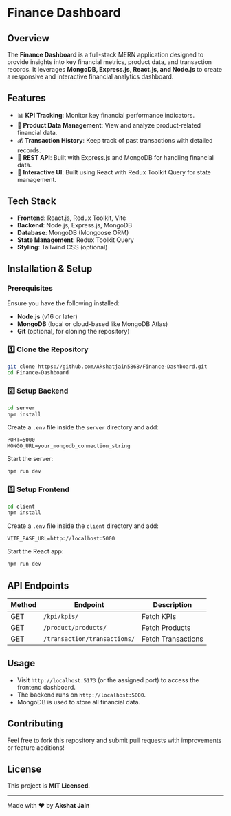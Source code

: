 # Finance Dashboard

## Overview
The **Finance Dashboard** is a full-stack MERN application designed to provide insights into key financial metrics, product data, and transaction records. It leverages **MongoDB, Express.js, React.js, and Node.js** to create a responsive and interactive financial analytics dashboard.

## Features
- 📊 **KPI Tracking**: Monitor key financial performance indicators.
- 🛒 **Product Data Management**: View and analyze product-related financial data.
- 💰 **Transaction History**: Keep track of past transactions with detailed records.
- 🔄 **REST API**: Built with Express.js and MongoDB for handling financial data.
- 🎨 **Interactive UI**: Built using React with Redux Toolkit Query for state management.

## Tech Stack
- **Frontend**: React.js, Redux Toolkit, Vite
- **Backend**: Node.js, Express.js, MongoDB
- **Database**: MongoDB (Mongoose ORM)
- **State Management**: Redux Toolkit Query
- **Styling**: Tailwind CSS (optional)

## Installation & Setup

### Prerequisites
Ensure you have the following installed:
- **Node.js** (v16 or later)
- **MongoDB** (local or cloud-based like MongoDB Atlas)
- **Git** (optional, for cloning the repository)

### 1️⃣ Clone the Repository
```sh
git clone https://github.com/Akshatjain5868/Finance-Dashboard.git
cd Finance-Dashboard
```

### 2️⃣ Setup Backend
```sh
cd server
npm install
```

Create a `.env` file inside the `server` directory and add:
```env
PORT=5000
MONGO_URL=your_mongodb_connection_string
```

Start the server:
```sh
npm run dev
```

### 3️⃣ Setup Frontend
```sh
cd client
npm install
```

Create a `.env` file inside the `client` directory and add:
```env
VITE_BASE_URL=http://localhost:5000
```

Start the React app:
```sh
npm run dev
```

## API Endpoints
| Method | Endpoint          | Description |
|--------|------------------|-------------|
| GET    | `/kpi/kpis/`     | Fetch KPIs |
| GET    | `/product/products/` | Fetch Products |
| GET    | `/transaction/transactions/` | Fetch Transactions |

## Usage
- Visit `http://localhost:5173` (or the assigned port) to access the frontend dashboard.
- The backend runs on `http://localhost:5000`.
- MongoDB is used to store all financial data.

## Contributing
Feel free to fork this repository and submit pull requests with improvements or feature additions!

## License
This project is **MIT Licensed**.

---
Made with ❤️ by **Akshat Jain**


